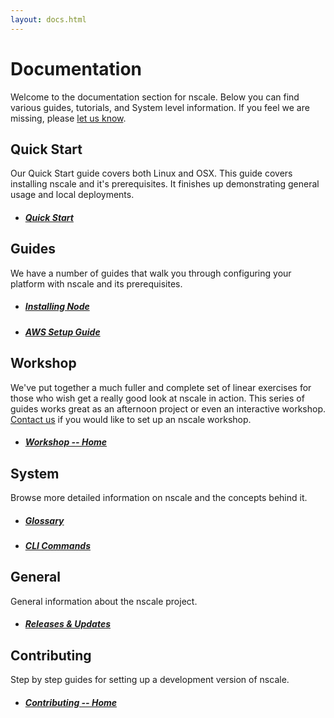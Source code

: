 ```yaml
---
layout: docs.html
---
```


# Documentation
Welcome to the documentation section for nscale. Below  you can find various guides, tutorials,
and System level information. If you feel we are missing, please [let us know][doc-issues].

## Quick Start
Our Quick Start guide covers both Linux and OSX. This guide covers installing nscale and it's
prerequisites. It finishes up demonstrating general usage and local deployments.

- ##### [Quick Start](/quick-start/)

## Guides
We have a number of guides that walk you through configuring your platform with nscale and its
prerequisites.

- ##### [Installing Node](./setup-guides/installing-node.html)
- ##### [AWS Setup Guide](./setup-guides/aws-setup-guide.html)

## Workshop
We've put together a much fuller and complete set of linear exercises for those who wish get a
really good look at nscale in action. This series of guides works great as an afternoon project
or even an interactive workshop. [Contact us](/contact-us) if you would like to set up an nscale
workshop.

- ##### [Workshop -- Home](/docs/workshop)

## System
Browse more detailed information on nscale and the concepts behind it.

- ##### [Glossary](./system/glossary.html)
- ##### [CLI Commands](./system/cli-commands.html)

## General
General information about the nscale project.

- ##### [Releases & Updates](/releases/)

## Contributing
Step by step guides for setting up a development version of nscale.

- ##### [Contributing -- Home](./contributing/)


[doc-issues]: https://github.com/nearform/nscale-docs/issues
